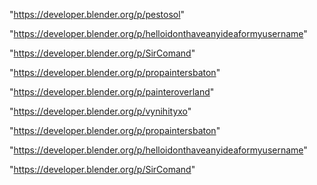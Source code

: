 "https://developer.blender.org/p/pestosol"

"https://developer.blender.org/p/helloidonthaveanyideaformyusername"

"https://developer.blender.org/p/SirComand"

"https://developer.blender.org/p/propaintersbaton"

 
"https://developer.blender.org/p/painteroverland"


"https://developer.blender.org/p/vynihityxo"


"https://developer.blender.org/p/propaintersbaton"


"https://developer.blender.org/p/helloidonthaveanyideaformyusername"


"https://developer.blender.org/p/SirComand"


 

